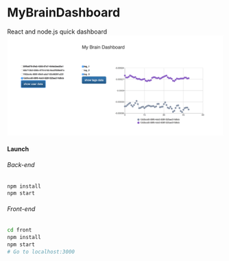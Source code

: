# MyBrainDashboard
React and node.js quick dashboard
![alt tag](https://github.com/robinroyer/MyBrainDashboard/blob/master/screen.png)

#### Launch

###### Back-end
```bash
npm install
npm start
```

###### Front-end


```bash
cd front
npm install
npm start
# Go to localhost:3000
```
